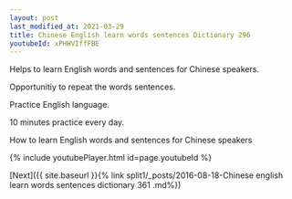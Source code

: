 ```yaml
---
layout: post
last_modified_at: 2021-03-29
title: Chinese English learn words sentences Dictionary 296 
youtubeId: xPHHVIffFBE
---
```

 
 
Helps to learn English words and sentences for Chinese speakers.

Opportunitiy to repeat the words sentences. 

Practice English language. 
 
10 minutes practice every day. 
 
How to learn English words and sentences for Chinese speakers 
 
{% include youtubePlayer.html id=page.youtubeId %}
 
 
[Next]({{ site.baseurl }}{% link  split1/_posts/2016-08-18-Chinese english learn words sentences dictionary 361 .md%})
 
